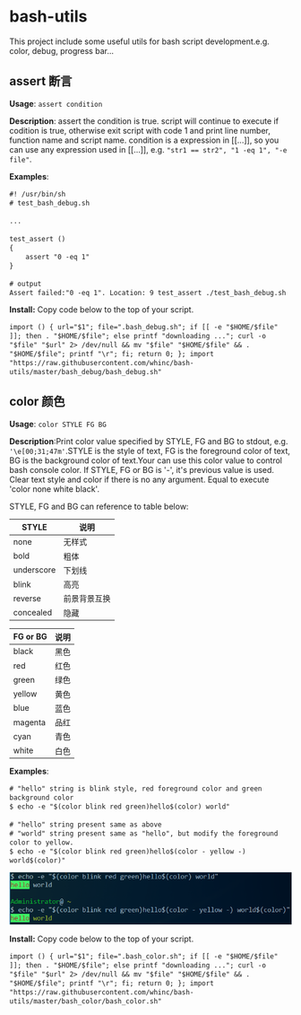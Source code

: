 # bash-utils
This project include some useful utils for bash script development.e.g. color, debug, progress bar...

## assert 断言

**Usage**: `assert condition`

**Description**: assert the condition is true. script will continue to execute if codition is true, otherwise exit script with code 1 and print line number, function name and script name. condition is a expression in [[...]], so you can use any expression used in [[...]], e.g. `"str1 == str2", "1 -eq 1", "-e file"`.

**Examples**:
```
#! /usr/bin/sh
# test_bash_debug.sh

...

test_assert ()
{
    assert "0 -eq 1"
}

# output
Assert failed:"0 -eq 1". Location: 9 test_assert ./test_bash_debug.sh
```

**Install:** Copy code below to the top of your script.
```
import () { url="$1"; file=".bash_debug.sh"; if [[ -e "$HOME/$file" ]]; then . "$HOME/$file"; else printf "downloading ..."; curl -o "$file" "$url" 2> /dev/null && mv "$file" "$HOME/$file" && . "$HOME/$file"; printf "\r"; fi; return 0; }; import "https://raw.githubusercontent.com/whinc/bash-utils/master/bash_debug/bash_debug.sh"
```


## color 颜色

**Usage**: `color STYLE FG BG`

**Description**:Print color value specified by STYLE, FG and BG to stdout, e.g. `'\e[00;31;47m'`.STYLE is the style of text, FG is the foreground color of text, BG is the background color of text.Your can use this color value to control bash console color. If STYLE, FG or BG is '-', it's previous value is used. Clear text style and color if there is no any argument. Equal to execute 'color none white black'.

STYLE, FG and BG can reference to table below:

|STYLE|说明|
|-----|----|
|none|无样式 |
|bold|粗体 |
|underscore|下划线 |
|blink|高亮 |
|reverse|前景背景互换 |
|concealed|隐藏 |

|FG or BG|说明|
|----|-----------|
|black|黑色|
|red|红色 |
|green|绿色|
|yellow|黄色 |
|blue|蓝色|
|magenta |品红 |
|cyan |青色 |
|white|白色 |

**Examples**:
```
# "hello" string is blink style, red foreground color and green background color
$ echo -e "$(color blink red green)hello$(color) world"

# "hello" string present same as above
# "world" string present same as "hello", but modify the foreground color to yellow.
$ echo -e "$(color blink red green)hello$(color - yellow -) world$(color)"
```

![screenshot](https://raw.githubusercontent.com/whinc/bash-utils/master/bash_color/screenshot.png)

**Install:** Copy code below to the top of your script.
```
import () { url="$1"; file=".bash_color.sh"; if [[ -e "$HOME/$file" ]]; then . "$HOME/$file"; else printf "downloading ..."; curl -o "$file" "$url" 2> /dev/null && mv "$file" "$HOME/$file" && . "$HOME/$file"; printf "\r"; fi; return 0; }; import "https://raw.githubusercontent.com/whinc/bash-utils/master/bash_color/bash_color.sh"
```
